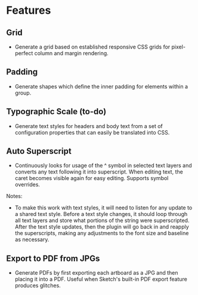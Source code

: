 # Features

## Grid

- Generate a grid based on established responsive CSS grids for pixel-perfect column and margin rendering.

## Padding

- Generate shapes which define the inner padding for elements within a group.

## Typographic Scale (to-do)

- Generate text styles for headers and body text from a set of configuration properties that can easily be translated into CSS.

## Auto Superscript

- Continuously looks for usage of the ^ symbol in selected text layers and converts any text following it into superscript. When editing text, the caret becomes visible again for easy editing. Supports symbol overrides.

Notes:
- To make this work with text styles, it will need to listen for any update to a shared text style. Before a text style changes, it should loop through all text layers and store what portions of the string were superscripted. After the text style updates, then the plugin will go back in and reapply the superscripts, making any adjustments to the font size and baseline as necessary.

## Export to PDF from JPGs

- Generate PDFs by first exporting each artboard as a JPG and then placing it into a PDF. Useful when Sketch's built-in PDF export feature produces glitches.
